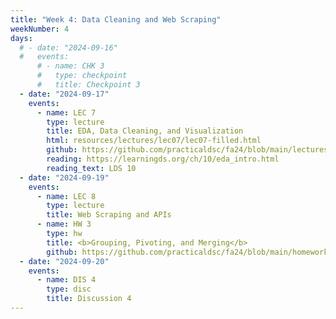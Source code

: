 ```yaml
---
title: "Week 4: Data Cleaning and Web Scraping"
weekNumber: 4
days:
  # - date: "2024-09-16"
  #   events:
      # - name: CHK 3
      #   type: checkpoint
      #   title: Checkpoint 3
  - date: "2024-09-17"
    events:
      - name: LEC 7
        type: lecture
        title: EDA, Data Cleaning, and Visualization
        html: resources/lectures/lec07/lec07-filled.html
        github: https://github.com/practicaldsc/fa24/blob/main/lectures/lec07/
        reading: https://learningds.org/ch/10/eda_intro.html
        reading_text: LDS 10
  - date: "2024-09-19"
    events:
      - name: LEC 8
        type: lecture
        title: Web Scraping and APIs
      - name: HW 3
        type: hw
        title: <b>Grouping, Pivoting, and Merging</b>
        github: https://github.com/practicaldsc/fa24/blob/main/homeworks/hw03/hw03.ipynb
  - date: "2024-09-20"
    events:
      - name: DIS 4
        type: disc
        title: Discussion 4
---
```

